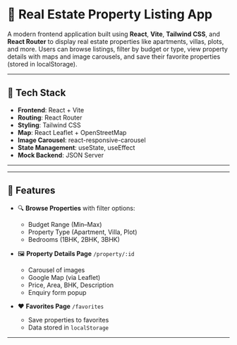 # 🏡 Real Estate Property Listing App

A modern frontend application built using **React**, **Vite**, **Tailwind CSS**, and **React Router** to display real estate properties like apartments, villas, plots, and more. Users can browse listings, filter by budget or type, view property details with maps and image carousels, and save their favorite properties (stored in localStorage).

---

## 🔧 Tech Stack

- **Frontend**: React + Vite
- **Routing**: React Router
- **Styling**: Tailwind CSS
- **Map**: React Leaflet + OpenStreetMap
- **Image Carousel**: react-responsive-carousel
- **State Management**: useState, useEffect
- **Mock Backend**: JSON Server

---

---

## 🚀 Features

- 🔍 **Browse Properties** with filter options:

  - Budget Range (Min–Max)
  - Property Type (Apartment, Villa, Plot)
  - Bedrooms (1BHK, 2BHK, 3BHK)

- 🖼 **Property Details Page** `/property/:id`

  - Carousel of images
  - Google Map (via Leaflet)
  - Price, Area, BHK, Description
  - Enquiry form popup

- ❤️ **Favorites Page** `/favorites`
  - Save properties to favorites
  - Data stored in `localStorage`

---
